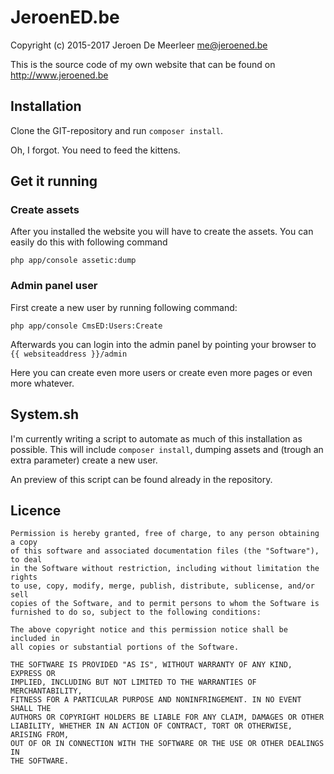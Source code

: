# JeroenED.be
Copyright (c) 2015-2017 Jeroen De Meerleer <me@jeroened.be>

This is the source code of my own website that can be found on http://www.jeroened.be 

## Installation

Clone the GIT-repository and run `composer install`.

Oh, I forgot. You need to feed the kittens.

## Get it running

### Create assets

After you installed the website you will have to create the assets. You can easily do this with following command
    
    php app/console assetic:dump

### Admin panel user

First create a new user by running following command:

    php app/console CmsED:Users:Create

Afterwards you can login into the admin panel by pointing your browser to `{{ websiteaddress }}/admin`

Here you can create even more users or create even more pages or even more whatever.

## System.sh
I'm currently writing a script to automate as much of this installation as possible. This will include `composer install`, dumping assets and (trough an extra parameter) create a new user.

An preview of this script can be found already in the repository.

## Licence

    Permission is hereby granted, free of charge, to any person obtaining a copy
    of this software and associated documentation files (the "Software"), to deal
    in the Software without restriction, including without limitation the rights
    to use, copy, modify, merge, publish, distribute, sublicense, and/or sell
    copies of the Software, and to permit persons to whom the Software is
    furnished to do so, subject to the following conditions:

    The above copyright notice and this permission notice shall be included in
    all copies or substantial portions of the Software.

    THE SOFTWARE IS PROVIDED "AS IS", WITHOUT WARRANTY OF ANY KIND, EXPRESS OR
    IMPLIED, INCLUDING BUT NOT LIMITED TO THE WARRANTIES OF MERCHANTABILITY,
    FITNESS FOR A PARTICULAR PURPOSE AND NONINFRINGEMENT. IN NO EVENT SHALL THE
    AUTHORS OR COPYRIGHT HOLDERS BE LIABLE FOR ANY CLAIM, DAMAGES OR OTHER
    LIABILITY, WHETHER IN AN ACTION OF CONTRACT, TORT OR OTHERWISE, ARISING FROM,
    OUT OF OR IN CONNECTION WITH THE SOFTWARE OR THE USE OR OTHER DEALINGS IN
    THE SOFTWARE.